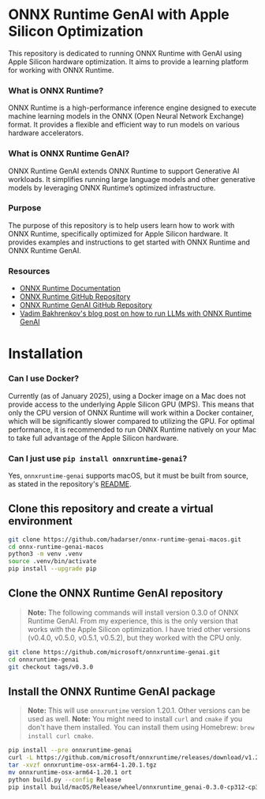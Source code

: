 # ONNX Runtime GenAI with Apple Silicon Optimization

This repository is dedicated to running ONNX Runtime with GenAI using Apple Silicon hardware optimization. It aims to provide a learning platform for working with ONNX Runtime.

### What is ONNX Runtime?
ONNX Runtime is a high-performance inference engine designed to execute machine learning models in the ONNX (Open Neural Network Exchange) format. It provides a flexible and efficient way to run models on various hardware accelerators.

### What is ONNX Runtime GenAI?
ONNX Runtime GenAI extends ONNX Runtime to support Generative AI workloads. It simplifies running large language models and other generative models by leveraging ONNX Runtime’s optimized infrastructure.

### Purpose

The purpose of this repository is to help users learn how to work with ONNX Runtime, specifically optimized for Apple Silicon hardware. It provides examples and instructions to get started with ONNX Runtime and ONNX Runtime GenAI.

### Resources

- [ONNX Runtime Documentation](https://onnxruntime.ai/docs/)
- [ONNX Runtime GitHub Repository](https://github.com/microsoft/onnxruntime)
- [ONNX Runtime GenAI GitHub Repository](https://github.com/microsoft/onnxruntime-genai)
- [Vadim Bakhrenkov's blog post on how to run LLMs with ONNX Runtime GenAI](https://medium.com/@vadikus/running-phi-3-mistral-7b-llms-on-raspberry-pi-5-a-step-by-step-guide-185e8102e35b)

# Installation 

### Can I use Docker?

Currently (as of January 2025), using a Docker image on a Mac does not provide access to the underlying Apple Silicon GPU (MPS). This means that only the CPU version of ONNX Runtime will work within a Docker container, which will be significantly slower compared to utilizing the GPU. For optimal performance, it is recommended to run ONNX Runtime natively on your Mac to take full advantage of the Apple Silicon hardware.

### Can I just use `pip install onnxruntime-genai`?

Yes, `onnxruntime-genai` supports macOS, but it must be built from source, as stated in the repository's [README](https://github.com/microsoft/onnxruntime-genai).

## Clone this repository and create a virtual environment
```bash
git clone https://github.com/hadarser/onnx-runtime-genai-macos.git
cd onnx-runtime-genai-macos
python3 -m venv .venv
source .venv/bin/activate
pip install --upgrade pip
```

## Clone the ONNX Runtime GenAI repository
> **Note:** The following commands will install version 0.3.0 of ONNX Runtime GenAI. From my experience, this is the only version that works with the Apple Silicon optimization. I have tried other versions (v0.4.0, v0.5.0, v0.5.1, v0.5.2), but they worked with the CPU only. 
```bash
git clone https://github.com/microsoft/onnxruntime-genai.git
cd onnxruntime-genai
git checkout tags/v0.3.0
```

## Install the ONNX Runtime GenAI package
> **Note:** This will use `onnxruntime` version 1.20.1. Other versions can be used as well.
> **Note:** You might need to install `curl` and `cmake` if you don't have them installed. You can install them using Homebrew: `brew install curl cmake`.

```bash
pip install --pre onnxruntime-genai
curl -L https://github.com/microsoft/onnxruntime/releases/download/v1.20.1/onnxruntime-osx-arm64-1.20.1.tgz -o onnxruntime-osx-arm64-1.20.1.tgz
tar -xvzf onnxruntime-osx-arm64-1.20.1.tgz
mv onnxruntime-osx-arm64-1.20.1 ort
python build.py --config Release
pip install build/macOS/Release/wheel/onnxruntime_genai-0.3.0-cp312-cp312-macosx_15_0_arm64.wh
```